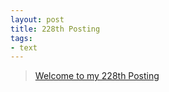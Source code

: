 ```yaml
---
layout: post
title: 228th Posting
tags: 
- text
---
```


> [Welcome to my 228th Posting](https://janghan-kor.tistory.com/1015)
